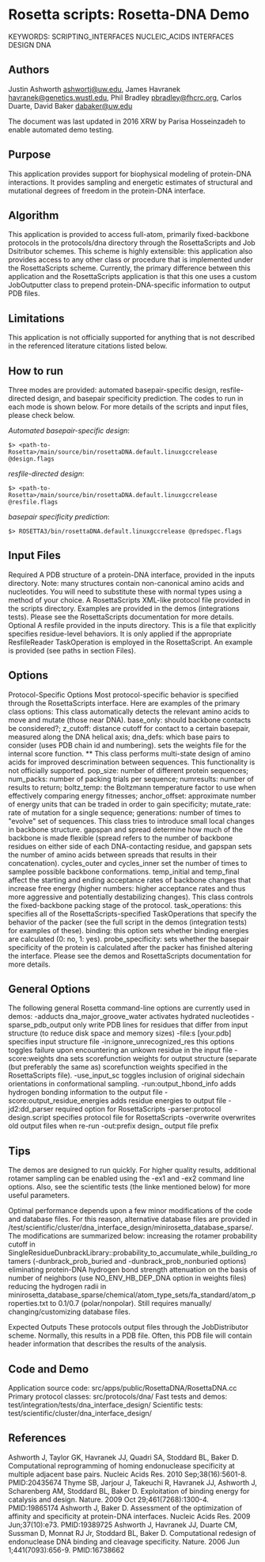 Rosetta scripts: Rosetta-DNA Demo
===============================

KEYWORDS: SCRIPTING_INTERFACES NUCLEIC_ACIDS INTERFACES DESIGN DNA

Authors
--------------------------------------------------
Justin Ashworth <ashwortj@uw.edu>, James Havranek <havranek@genetics.wustl.edu>, Phil Bradley <pbradley@fhcrc.org>, Carlos Duarte, David Baker <dabaker@uw.edu>

The document was last updated in 2016 XRW by Parisa Hosseinzadeh to enable automated demo testing. 

Purpose
--------------------------------------------------
This application provides support for biophysical modeling of protein-DNA interactions. It provides sampling and energetic estimates of structural and mutational degrees of freedom in the protein-DNA interface.

Algorithm
--------------------------------------------------
This application is provided to access full-atom, primarily fixed-backbone protocols in the protocols/dna directory through the RosettaScripts and Job Dsitributor schemes. This scheme is highly extensible: this application also provides access to any other class or procedure that is implemented under the RosettaScripts scheme. Currently, the primary difference between this application and the RosettaScripts application is that this one uses a custom JobOutputter class to prepend protein-DNA-specific information to output PDB files.

Limitations
-------------------------------------------------
This application is not officially supported for anything that is not described in the referenced literature citations listed below.


How to run
-------------------------------------------------
Three modes are provided: automated basepair-specific design, resfile-directed design, and basepair specificity prediction. The codes to run in each mode is shown below. For more details of the scripts and input files, please check below.


*Automated basepair-specific design*: 

```
$> <path-to-Rosetta>/main/source/bin/rosettaDNA.default.linuxgccrelease @design.flags 
```
*resfile-directed design*:

```
$> <path-to-Rosetta>/main/source/bin/rosettaDNA.default.linuxgccrelease @resfile.flags 
```

*basepair specificity prediction*:

```
$> ROSETTA3/bin/rosettaDNA.default.linuxgccrelease @predspec.flags 
```


Input Files
-----------
Required
A PDB structure of a protein-DNA interface, provided in the inputs directory. Note: many structures contain non-canonical amino acids and nucleotides. You will need to substitute these with normal types using a method of your choice.
A RosettaScripts XML-like protocol file provided in the scripts directory. Examples are provided in the demos (integrations tests). Please see the RosettaScripts documentation for more details.
Optional
A resfile provided in the inputs directory. This is a file that explicitly specifies residue-level behaviors. It is only applied if the appropriate ResfileReader TaskOperation is employed in the RosettaScript. An example is provided (see paths in section Files).

Options
-------
Protocol-Specific Options
Most protocol-specific behavior is specified through the RosettaScripts interface. Here are examples of the primary class options:
<RestrictDesignToProteinDNAInterface name=DnaInt base_only=1 z_cutoff=3.0 dna_defs=C.-10.GUA/> This class automatically detects the relevant amino acids to move and mutate (those near DNA). base_only: should backbone contacts be considered?; z_cutoff: distance cutoff for contact to a certain basepair, measured along the DNA helical axis; dna_defs: which base pairs to consider (uses PDB chain id and numbering).
<DNA weights=dna/> sets the weights file for the internal score function.
<DnaInterfaceMultiStateDesign name=msd scorefxn=DNA task_operations=IFC,IC,AUTOprot,DnaInt pop_size=20 num_packs=1 numresults=0 boltz_temp=2 anchor_offset=15 mutate_rate=0.8 generations=5/>** This class performs multi-state design of amino acids for improved descrimination between sequences. This functionality is not officially supported. pop_size: number of different protein sequences; num_packs: number of packing trials per sequence; numresults: number of results to return; boltz_temp: the Boltzmann temperature factor to use when effectively comparing energy fitnesses; anchor_offset: approximate number of energy units that can be traded in order to gain specificity; mutate_rate: rate of mutation for a single sequence; generations: number of times to "evolve" set of sequences.
<DesignProteinBackboneAroundDNA name=bb scorefxn=DNA task_operations=IFC,IC,AUTOprot,DnaInt type=ccd gapspan=4 spread=3 cycles_outer=3 cycles_inner=1 temp_initial=2 temp_final=0.6/> This class tries to introduce small local changes in backbone structure. gapspan and spread determine how much of the backbone is made flexible (spread refers to the number of backbone residues on either side of each DNA-contacting residue, and gapspan sets the number of amino acids between spreads that results in their concatenation). cycles_outer and cycles_inner set the number of times to samplee possible backbone conformations. temp_initial and temp_final affect the starting and ending acceptance rates of backbone changes that increase free energy (higher numbers: higher acceptance rates and thus more aggressive and potentially destabilizing changes).
<DnaInterfacePacker name=DnaPack scorefxn=DNA task_operations=IFC,IC,AUTOprot,ProtNoDes,DnaInt binding=1 probe_specificity=1/> This class controls the fixed-backbone packing stage of the protocol. task_operations: this specifies all of the RosettaScripts-specified TaskOperations that specify the behavior of the packer (see the full script in the demos (integration tests) for examples of these). binding: this option sets whether binding energies are calculated (0: no, 1: yes). probe_specificity: sets whether the basepair specificity of the protein is calculated after the packer has finished altering the interface.
Please see the demos and RosettaScripts documentation for more details.

General Options
---------------
The following general Rosetta command-line options are currently used in demos:
-adducts dna_major_groove_water activates hydrated nucleotides
-sparse_pdb_output only write PDB lines for residues that differ from input structure (to reduce disk space and memory sizes)
-file:s [your.pdb] specifies input structure file
-in:ignore_unrecognized_res this options toggles failure upon encountering an unkown residue in the input file
-score:weights dna sets scorefunction weights for output structure (separate (but preferably the same as) scorefunction weights specified in the RosettaScripts file).
-use_input_sc toggles inclusion of original sidechain orientations in conformational sampling.
-run:output_hbond_info adds hydrogen bonding information to the output file
-score:output_residue_energies adds residue energies to output file
-jd2:dd_parser required option for RosettaScripts
-parser:protocol design.script specifies protocol file for RosettaScripts
-overwrite overwrites old output files when re-run
-out:prefix design_ output file prefix

Tips
-------------------------------------------------
The demos are designed to run quickly. For higher quality results, additional rotamer sampling can be enabled using the -ex1 and -ex2 command line options. Also, see the scientific tests (the linke mentioned below) for more useful parameters.

Optimal performance depends upon a few minor modifications of the code and database files. For this reason, alternative database files are provided in <path-to-Rosetta>/test/scientific/cluster/dna_interface_design/minirosetta_database_sparse/. The modifications are summarized below:
increasing the rotamer probability cutoff in SingleResidueDunbrackLibrary::probability_to_accumulate_while_building_rotamers (-dunbrack_prob_buried and -dunbrack_prob_nonburied options)
eliminating protein-DNA hydrogen bond strength attenuation on the basis of number of neighbors (use NO_ENV_HB_DEP_DNA option in weights files)
reducing the hydrogen radii in minirosetta_database_sparse/chemical/atom_type_sets/fa_standard/atom_properties.txt to 0.1/0.7 (polar/nonpolar). Still requires manually/ changing/customizing database files.

Expected Outputs
These protocols output files through the JobDistributor scheme. Normally, this results in a PDB file. Often, this PDB file will contain header information that describes the results of the analysis.

Code and Demo
--------------------------------------------------
Application source code: src/apps/public/RosettaDNA/RosettaDNA.cc
Primary protocol classes: src/protocols/dna/
Fast tests and demos: test/integration/tests/dna_interface_design/
Scientific tests: test/scientific/cluster/dna_interface_design/

References
--------------------------------------------------
Ashworth J, Taylor GK, Havranek JJ, Quadri SA, Stoddard BL, Baker D. Computational reprogramming of homing endonuclease specificity at multiple adjacent base pairs. Nucleic Acids Res. 2010 Sep;38(16):5601-8. PMID:20435674
Thyme SB, Jarjour J, Takeuchi R, Havranek JJ, Ashworth J, Scharenberg AM, Stoddard BL, Baker D. Exploitation of binding energy for catalysis and design. Nature. 2009 Oct 29;461(7268):1300-4. PMID:19865174
Ashworth J, Baker D. Assessment of the optimization of affinity and specificity at protein-DNA interfaces. Nucleic Acids Res. 2009 Jun;37(10):e73. PMID:19389725
Ashworth J, Havranek JJ, Duarte CM, Sussman D, Monnat RJ Jr, Stoddard BL, Baker D. Computational redesign of endonuclease DNA binding and cleavage specificity. Nature. 2006 Jun 1;441(7093):656-9. PMID:16738662

